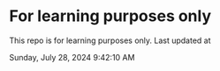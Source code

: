 # For learning purposes only
This repo is for learning purposes only.
Last updated at

Sunday, July 28, 2024 9:42:10 AM

